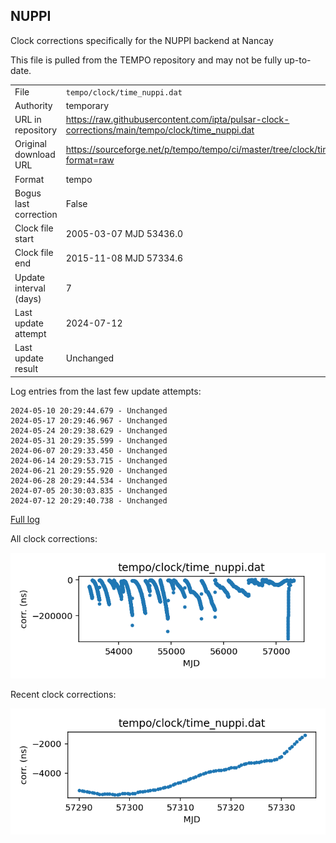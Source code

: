 
## NUPPI

Clock corrections specifically for the NUPPI backend at Nancay

This file is pulled from the TEMPO repository and may not be fully
up-to-date.

|     |     |
|:--- |:--- |
| File | `tempo/clock/time_nuppi.dat` |
| Authority | temporary |
| URL in repository | <https://raw.githubusercontent.com/ipta/pulsar-clock-corrections/main/tempo/clock/time_nuppi.dat> |
| Original download URL | <https://sourceforge.net/p/tempo/tempo/ci/master/tree/clock/time_nuppi.dat?format=raw> |
| Format | tempo |
| Bogus last correction | False |
| Clock file start | 2005-03-07 MJD 53436.0 |
| Clock file end | 2015-11-08 MJD 57334.6 |
| Update interval (days) | 7 |
| Last update attempt | 2024-07-12 |
| Last update result | Unchanged |

Log entries from the last few update attempts:
```
2024-05-10 20:29:44.679 - Unchanged
2024-05-17 20:29:46.967 - Unchanged
2024-05-24 20:29:38.629 - Unchanged
2024-05-31 20:29:35.599 - Unchanged
2024-06-07 20:29:33.450 - Unchanged
2024-06-14 20:29:53.715 - Unchanged
2024-06-21 20:29:55.920 - Unchanged
2024-06-28 20:29:44.534 - Unchanged
2024-07-05 20:30:03.835 - Unchanged
2024-07-12 20:29:40.738 - Unchanged
```
[Full log](https://raw.githubusercontent.com/ipta/pulsar-clock-corrections/main/log/tempo/clock/time_nuppi.dat.log)


All clock corrections:

![plot of all clock corrections](time_nuppi.dat.png "All corrections")

Recent clock corrections:

![plot of recent clock corrections](time_nuppi.dat.short.png "Recent corrections")


